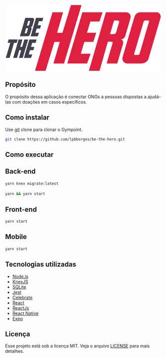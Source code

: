 <div style="text-align: center;">
  <img src=".github/logo.svg" title="Be The Hero" alt="Be The Hero"/>
</div>

## Propósito

O propósito dessa aplicação é conectar ONGs a pessoas dispostas a ajudá-las com doações em casos específicos.

## Como instalar

Use [git](https://github.com/lpbborges/be-the-hero) clone  para clonar o Gympoint.

```bash
git clone https://github.com/lpbborges/be-the-hero.git
```

## Como executar

## Back-end
```bash
yarn knex migrate:latest

yarn && yarn start
```

## Front-end

```bash
yarn start
```

## Mobile

```bash
yarn start
```

## Tecnologias utilizadas

- [Node.js](https://nodejs.org/en/)
- [KnexJS](http://knexjs.org/)
- [SQLite](https://www.sqlite.org/index.html)
- [Jest](https://jestjs.io/)
- [Celebrate](https://github.com/arb/celebrate)
- [React](https://pt-br.reactjs.org/)
- [ReactJs](https://reactjs.org)
- [React Native](https://facebook.github.io/react-native/)
- [Expo](https://expo.io/)

## Licença

Esse projeto está sob a licença MIT. Veja o arquivo [LICENSE](LICENSE.md) para mais detalhes.

